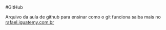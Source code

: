 #GitHub

Arquivo da aula de github para ensinar como o git funciona
saiba mais no [rafael.iguatemy.com.br](http://rafael.iguatemy.com)